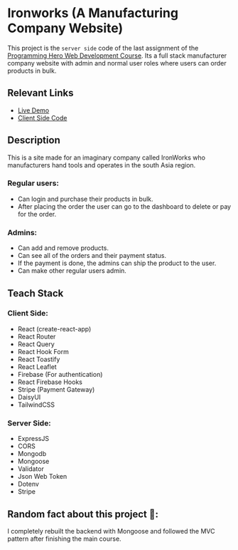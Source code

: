 # Ironworks (A Manufacturing Company Website)

This project is the `server side` code of the last assignment of the [Programming Hero Web Development Course](https://web.programming-hero.com). Its a full stack manufacturer company website with admin and normal user roles where users can order products in bulk.

## Relevant Links

- [Live Demo](https://iron-works-ae87a.web.app/)
- [Client Side Code](https://github.com/Labib2003/IronWorks-a_manufacturing_company_website-CLIENT)

## Description

This is a site made for an imaginary company called IronWorks who manufacturers hand tools and operates in the south Asia region.

### Regular users:

- Can login and purchase their products in bulk.
- After placing the order the user can go to the dashboard to delete or pay for the order.

### Admins:

- Can add and remove products.
- Can see all of the orders and their payment status.
- If the payment is done, the admins can ship the product to the user.
- Can make other regular users admin.

## Teach Stack

### Client Side:

- React (create-react-app)
- React Router
- React Query
- React Hook Form
- React Toastify
- React Leaflet
- Firebase (For authentication)
- React Firebase Hooks
- Stripe (Payment Gateway)
- DaisyUI
- TailwindCSS

### Server Side:

- ExpressJS
- CORS
- Mongodb
- Mongoose
- Validator
- Json Web Token
- Dotenv
- Stripe

## Random fact about this project 🙂:

I completely rebuilt the backend with Mongoose and followed the MVC pattern after finishing the main course.
